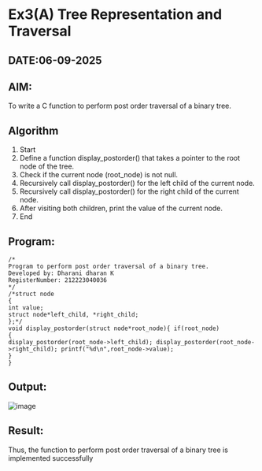 # Ex3(A) Tree Representation and Traversal
## DATE:06-09-2025
## AIM:
To write a C function to perform post order traversal of a binary tree.

## Algorithm
1.	Start
2.	Define a function display_postorder() that takes a pointer to the root node of the tree.
3.	Check if the current node (root_node) is not null.
4.	Recursively call display_postorder() for the left child of the current node.
5.	Recursively call display_postorder() for the right child of the current node.
6.	After visiting both children, print the value of the current node.
7.	End


## Program:
```
/*
Program to perform post order traversal of a binary tree.
Developed by: Dharani dharan K
RegisterNumber: 212223040036
*/
/*struct node
{
int value;
struct node*left_child, *right_child;
};*/
void display_postorder(struct node*root_node){ if(root_node)
{
display_postorder(root_node->left_child); display_postorder(root_node->right_child); printf("%d\n",root_node->value);
}
}

```

## Output:
![image](https://github.com/user-attachments/assets/323bcf15-2dc0-4dde-b26e-6673bfb1b115)



## Result:
Thus, the function to perform post order traversal of a binary tree is implemented successfully
